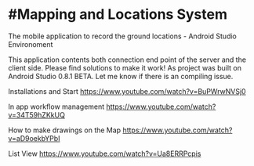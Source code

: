 #Mapping and Locations System
======================

The mobile application to record the ground locations - Android Studio Environoment

This application contents both connection end point of the server and the client side. Please find solutions to make it work! As project was built on Android Studio 0.8.1 BETA.
Let me know if there is an compiling issue.


Installations and Start 
https://www.youtube.com/watch?v=BuPWrwNVSj0

In app workflow management
https://www.youtube.com/watch?v=34T59hZKkUQ

How to make drawings on the Map
https://www.youtube.com/watch?v=aD9oekbYPbI

List View
https://www.youtube.com/watch?v=Ua8ERRPcpis
